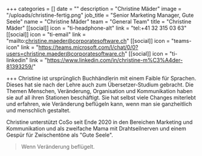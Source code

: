 +++
categories = []
date = ""
description = "Christine Mäder"
image = "/uploads/christine-fertig.png"
job_title = "Senior Marketing Manager, Gute Seele"
name = "Christine Mäder"
team = "General Team"
title = "Christine Mäder"
[[social]]
icon = "ti-headphone-alt"
link = "tel:+41 32 315 03 63"
[[social]]
icon = "ti-email"
link = "mailto:christine.maeder@corporatesoftware.ch"
[[social]]
icon = "teams-icon"
link = "https://teams.microsoft.com/l/chat/0/0?users=christine.maeder@corporatesoftware.ch"
[[social]]
icon = "ti-linkedin"
link = "https://www.linkedin.com/in/christine-m%C3%A4der-81393259/"

+++
Christine ist ursprünglich Buchhändlerin mit einem Faible für Sprachen. Dieses hat sie nach der Lehre auch zum Übersetzer-Studium gebracht. Die Themen Menschen, Veränderung, Organisation und Kommunikation haben sie auf all ihren Stationen beschäftigt. Sie hat selbst viele Changes miterlebt und erfahren, wie Veränderung beflügeln kann, wenn man sie ganzheitlich und menschlich gestaltet.

Christine unterstützt CoSo seit Ende 2020 in den Bereichen Marketing und Kommunikation und als zweifache Mama mit Drahtseilnerven und einem Gespür für Zwischentöne als "Gute Seele".

> Wenn Veränderung beflügelt.